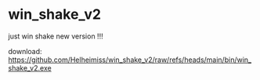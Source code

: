 # win_shake_v2

just win shake
new version !!!

download: https://github.com/Helheimiss/win_shake_v2/raw/refs/heads/main/bin/win_shake_v2.exe